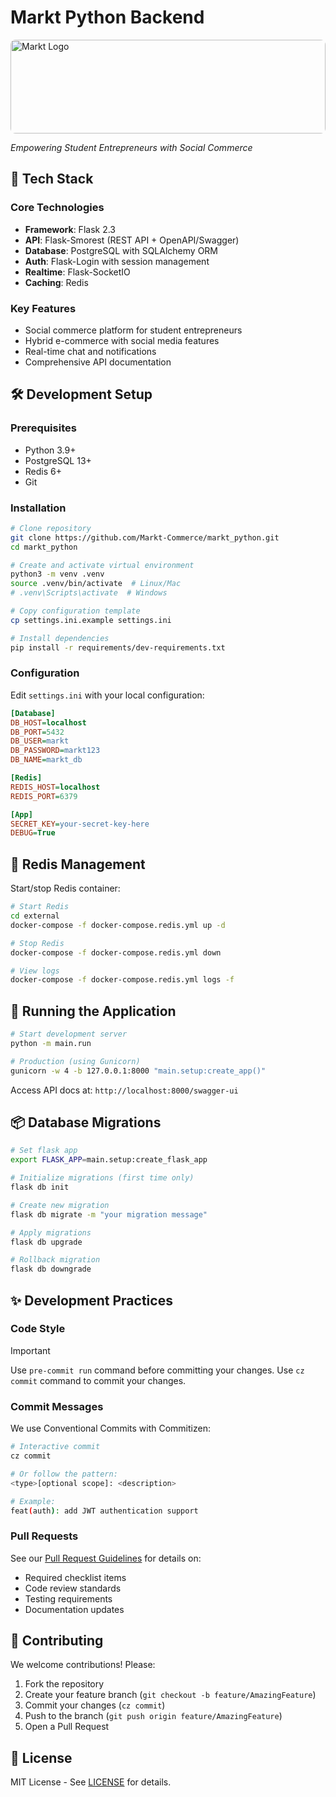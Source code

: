 # Markt Python Backend


<img 
  src="https://avatars.githubusercontent.com/u/188402477?s=200&v=4" 
  alt="Markt Logo" 
  style="width: 100%; max-width: 800px; height: 150px; object-fit: cover; border-radius: 8px;"
/>

*Empowering Student Entrepreneurs with Social Commerce*

## 🚀 Tech Stack

### Core Technologies
- **Framework**: Flask 2.3
- **API**: Flask-Smorest (REST API + OpenAPI/Swagger)
- **Database**: PostgreSQL with SQLAlchemy ORM
- **Auth**: Flask-Login with session management
- **Realtime**: Flask-SocketIO
- **Caching**: Redis

### Key Features
- Social commerce platform for student entrepreneurs
- Hybrid e-commerce with social media features
- Real-time chat and notifications
- Comprehensive API documentation

## 🛠️ Development Setup

### Prerequisites
- Python 3.9+
- PostgreSQL 13+
- Redis 6+
- Git

### Installation

```bash
# Clone repository
git clone https://github.com/Markt-Commerce/markt_python.git
cd markt_python

# Create and activate virtual environment
python3 -m venv .venv
source .venv/bin/activate  # Linux/Mac
# .venv\Scripts\activate  # Windows

# Copy configuration template
cp settings.ini.example settings.ini

# Install dependencies
pip install -r requirements/dev-requirements.txt

```

### Configuration
Edit `settings.ini` with your local configuration:
```ini
[Database]
DB_HOST=localhost
DB_PORT=5432
DB_USER=markt
DB_PASSWORD=markt123
DB_NAME=markt_db

[Redis]
REDIS_HOST=localhost
REDIS_PORT=6379

[App]
SECRET_KEY=your-secret-key-here
DEBUG=True
```

## 🌟 Redis Management

Start/stop Redis container:
```bash
# Start Redis
cd external
docker-compose -f docker-compose.redis.yml up -d

# Stop Redis
docker-compose -f docker-compose.redis.yml down

# View logs
docker-compose -f docker-compose.redis.yml logs -f
```

## 🏃 Running the Application

```bash
# Start development server
python -m main.run

# Production (using Gunicorn)
gunicorn -w 4 -b 127.0.0.1:8000 "main.setup:create_app()"
```

Access API docs at: `http://localhost:8000/swagger-ui`

## 📦 Database Migrations

```bash
# Set flask app
export FLASK_APP=main.setup:create_flask_app

# Initialize migrations (first time only)
flask db init

# Create new migration
flask db migrate -m "your migration message"

# Apply migrations
flask db upgrade

# Rollback migration
flask db downgrade
```

## ✨ Development Practices

### Code Style

> [!IMPORTANT]
> Use `pre-commit run` command before committing your changes.
> Use `cz commit` command to commit your changes.

### Commit Messages
We use Conventional Commits with Commitizen:
```bash
# Interactive commit
cz commit

# Or follow the pattern:
<type>[optional scope]: <description>

# Example:
feat(auth): add JWT authentication support
```

### Pull Requests
See our [Pull Request Guidelines](PULL_REQUEST_TEMPLATE.md) for details on:
- Required checklist items
- Code review standards
- Testing requirements
- Documentation updates

## 🤝 Contributing

We welcome contributions! Please:
1. Fork the repository
2. Create your feature branch (`git checkout -b feature/AmazingFeature`)
3. Commit your changes (`cz commit`)
4. Push to the branch (`git push origin feature/AmazingFeature`)
5. Open a Pull Request

## 📜 License

MIT License - See [LICENSE](LICENSE) for details.